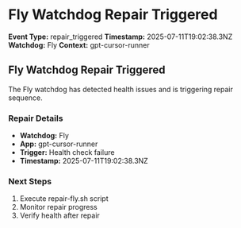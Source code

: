 # Fly Watchdog Repair Triggered

**Event Type:** repair_triggered
**Timestamp:** 2025-07-11T19:02:38.3NZ
**Watchdog:** Fly
**Context:** gpt-cursor-runner


## Fly Watchdog Repair Triggered

The Fly watchdog has detected health issues and is triggering repair sequence.

### Repair Details
- **Watchdog:** Fly
- **App:** gpt-cursor-runner
- **Trigger:** Health check failure
- **Timestamp:** 2025-07-11T19:02:38.3NZ

### Next Steps
1. Execute repair-fly.sh script
2. Monitor repair progress
3. Verify health after repair


